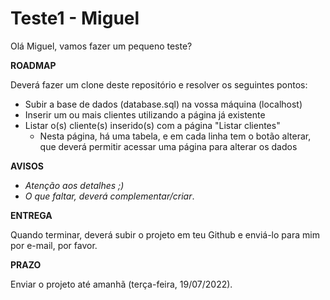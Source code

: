 
# Teste1 - Miguel

Olá Miguel, vamos fazer um pequeno teste?

**ROADMAP**

Deverá fazer um clone deste repositório e resolver os seguintes pontos:

- Subir a base de dados (database.sql) na vossa máquina (localhost)
- Inserir um ou mais clientes utilizando a página já existente
- Listar o(s) cliente(s) inserido(s) com a página "Listar clientes"
    - Nesta página, há uma tabela, e em cada linha tem o botão alterar, que deverá permitir acessar uma página para alterar os dados


**AVISOS**

- *Atenção aos detalhes ;)*
- *O que faltar, deverá complementar/criar*.

**ENTREGA**

Quando terminar, deverá subir o projeto em teu Github e enviá-lo para mim por e-mail, por favor.

**PRAZO**

Enviar o projeto até amanhã (terça-feira, 19/07/2022).